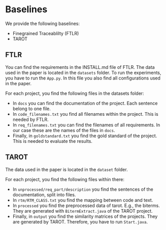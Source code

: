 # Baselines
We provide the following baselines:
* Finegrained Traceablilty (FTLR)
* TAROT

## FTLR
You can find the requirements in the INSTALL.md file of FTLR.
The data used in the paper is located in the `datasets` folder.
To run the experiments, you have to run the `App.py`. In this file you also find all configurations used in the paper.

For each project, you find the following files in the datasets folder:
* In `docs` you can find the documentation of the project. Each sentence belong to one file.
* In `code_filenames.txt` you find all filenames within the project. This is needed by FTLR.
* In `req_filenames.txt` you can find the filenames of all requirements. In our case these are the names of the files in `docs`.
* Finally, in `goldstandard.txt` you find the gold standard of the project. This is needed to evaluate the results.

## TAROT
The data used in the paper is located in the `dataset` folder.

For each project, you find the following files within there:
* In `unprocessed/req_part/description` you find the sentences of the documentation, split into files.
* In `rtm/RTM_CLASS.txt` you find the mapping between code and text.
* In `processed` you find the preprocessed data of tarot. E.g., the biterms. They are generated with `BitermExtract.java` of the TAROT project.
* Finally, in `output` you find the similarity matrices of the projects. They are generated by TAROT. Therefore, you have to run `Start.java`.
